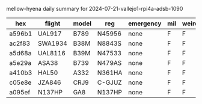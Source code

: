 mellow-hyena daily summary for 2024-07-21-vallejo1-rpi4a-adsb-1090

|hex|flight|model|reg|emergency|mil|weirdo|
|--|--|--|--|--|--|--|
|a596b1|UAL917|B789|N45956|none|F|F|
|ac2f83|SWA1934|B38M|N8843S|none|F|F|
|a5d68a|UAL8116|B39M|N47533|none|F|F|
|a5e29a|ASA38|B739|N479AS|none|F|F|
|a410b3|HAL50|A332|N361HA|none|F|F|
|c05e8e|JZA846|CRJ9|C-GJUZ|none|F|F|
|a095ef|N137HP|GA8|N137HP|none|F|F|
